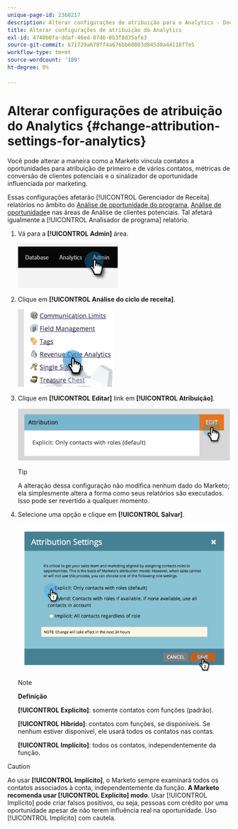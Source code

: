 ```yaml
---
unique-page-id: 2360217
description: Alterar configurações de atribuição para o Analytics - Documentação do Marketo - Documentação do produto
title: Alterar configurações de atribuição do Analytics
exl-id: 4740b0fa-ddaf-46ed-87d6-8b3f8d35afe3
source-git-commit: b71729a678ff4a676bb60803d845d0a44118f7e5
workflow-type: tm+mt
source-wordcount: '189'
ht-degree: 0%

---
```


# Alterar configurações de atribuição do Analytics {#change-attribution-settings-for-analytics}

Você pode alterar a maneira como a Marketo vincula contatos a oportunidades para atribuição de primeiro e de vários contatos, métricas de conversão de clientes potenciais e o sinalizador de oportunidade influenciada por marketing.

Essas configurações afetarão [!UICONTROL Gerenciador de Receita] relatórios no âmbito do [Análise de oportunidade do programa](/help/marketo/product-docs/reporting/revenue-cycle-analytics/program-analytics/understanding-the-program-opportunity-analysis-area.md), [Análise de oportunidade](/help/marketo/product-docs/reporting/revenue-cycle-analytics/revenue-explorer/understanding-opportunity-analysis-in-revenue-explorer.md)e nas áreas de Análise de clientes potenciais. Tal afetará igualmente a [!UICONTROL Analisador de programa] relatório.

1. Vá para a **[!UICONTROL Admin]** área.

   ![](assets/change-attribution-settings-for-analytics-1.png)

1. Clique em **[!UICONTROL Análise do ciclo de receita]**.

   ![](assets/change-attribution-settings-for-analytics-2.png)

1. Clique em **[!UICONTROL Editar]** link em **[!UICONTROL Atribuição]**.

   ![](assets/change-attribution-settings-for-analytics-3.png)

   >[!TIP]
   >
   >A alteração dessa configuração não modifica nenhum dado do Marketo; ela simplesmente altera a forma como seus relatórios são executados. Isso pode ser revertido a qualquer momento.

1. Selecione uma opção e clique em **[!UICONTROL Salvar]**.

   ![](assets/change-attribution-settings-for-analytics-4.png)

   >[!NOTE]
   >
   >**Definição**
   >
   >**[!UICONTROL Explícito]**: somente contatos com funções (padrão).
   >
   >**[!UICONTROL Híbrido]**: contatos com funções, se disponíveis. Se nenhum estiver disponível, ele usará todos os contatos nas contas.
   >
   >**[!UICONTROL Implícito]**: todos os contatos, independentemente da função.

>[!CAUTION]
>
>Ao usar **[!UICONTROL Implícito]**, o Marketo sempre examinará todos os contatos associados à conta, independentemente da função. **A Marketo recomenda usar [!UICONTROL Explícito] modo**. Usar [!UICONTROL Implícito] pode criar falsos positivos, ou seja, pessoas com crédito por uma oportunidade apesar de não terem influência real na oportunidade. Uso [!UICONTROL Implícito] com cautela.
